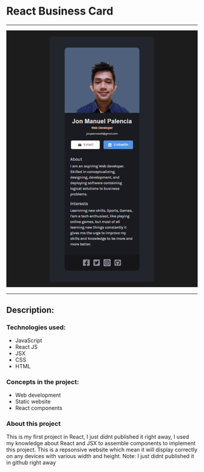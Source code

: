 # React Business Card
--- 
![Image](./src/assets/reactCard.png)

---

## **Description:**

### Technologies used:

- JavaScript
- React JS
- JSX
- CSS
- HTML

### Concepts in the project:

- Web development
- Static website
- React components


### About this project

This is my first project in React, I just didnt published it right away, I used my knowledge about React and JSX to assemble components to implement this project. This is a repsonsive website which mean it will display correctly on any devices with various width and height.
Note: I just didnt published it in github right away